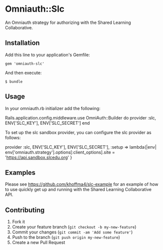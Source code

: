# Omniauth::Slc

An Omniauth strategy for authorizing with the Shared Learning Collaborative.

## Installation

Add this line to your application's Gemfile:

    gem 'omniauth-slc'

And then execute:

    $ bundle

## Usage

In your omniauth.rb initializer add the following:

Rails.application.config.middleware.use OmniAuth::Builder do
  provider :slc, ENV['SLC_KEY'], ENV['SLC_SECRET']
end

To set up the slc sandbox provider, you can configure the slc provider as follows:

provider :slc, ENV['SLC_KEY'], ENV['SLC_SECRET'], :setup => lambda{|env| 
   env['omniauth.strategy'].options[:client_options].site = 'https://api.sandbox.slcedu.org'
}

## Examples

Please see https://github.com/khoffma4/slc-example for an example of how to use quickly get up and running with the Shared Learning Collaborative API.

## Contributing

1. Fork it
2. Create your feature branch (`git checkout -b my-new-feature`)
3. Commit your changes (`git commit -am 'Add some feature'`)
4. Push to the branch (`git push origin my-new-feature`)
5. Create a new Pull Request

